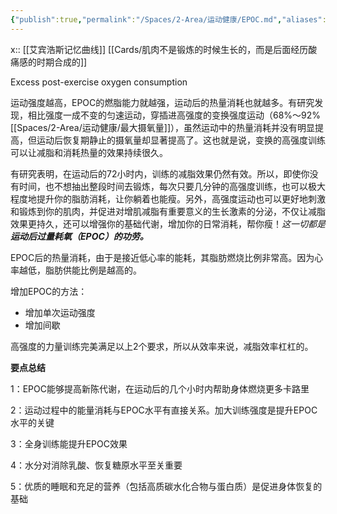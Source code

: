 ```yaml
---
{"publish":true,"permalink":"/Spaces/2-Area/运动健康/EPOC.md","aliases":"运动后过量氧耗","title":"EPOC","created":"2022-09-04","modified":"2023-03-14","cssclasses":""}
---
```



x:: [[艾宾浩斯记忆曲线]] [[Cards/肌肉不是锻炼的时候生长的，而是后面经历酸痛感的时期合成的]]

Excess post-exercise oxygen consumption

运动强度越高，EPOC的燃脂能力就越强，运动后的热量消耗也就越多。有研究发现，相比强度一成不变的匀速运动，穿插进高强度的变换强度运动（68%～92%[[Spaces/2-Area/运动健康/最大摄氧量]]），虽然运动中的热量消耗并没有明显提高，但运动后恢复期静止的摄氧量却显著提高了。这也就是说，变换的高强度训练可以让减脂和消耗热量的效果持续很久。

有研究表明，在运动后的72小时内，训练的减脂效果仍然有效。所以，即使你没有时间，也不想抽出整段时间去锻炼，每次只要几分钟的高强度训练，也可以极大程度地提升你的脂肪消耗，让你躺着也能瘦。另外，高强度运动也可以更好地刺激和锻炼到你的肌肉，并促进对增肌减脂有重要意义的生长激素的分泌，不仅让减脂效果更持久，还可以增强你的基础代谢，增加你的日常消耗，帮你瘦！*这一切都是**运动后过量耗氧（EPOC）的功劳。***

EPOC后的热量消耗，由于是接近低心率的能耗，其脂肪燃烧比例非常高。因为心率越低，脂肪供能比例是越高的。

增加EPOC的方法：

- 增加单次运动强度
- 增加间歇

高强度的力量训练完美满足以上2个要求，所以从效率来说，减脂效率杠杠的。

**要点总结**

1：EPOC能够提高新陈代谢，在运动后的几个小时内帮助身体燃烧更多卡路里

2：运动过程中的能量消耗与EPOC水平有直接关系。加大训练强度是提升EPOC水平的关键

3：全身训练能提升EPOC效果

4：水分对消除乳酸、恢复糖原水平至关重要

5：优质的睡眠和充足的营养（包括高质碳水化合物与蛋白质）是促进身体恢复的基础